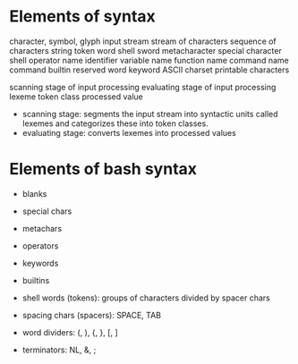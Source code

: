 # Elements of syntax

character, symbol, glyph
input stream
stream of characters
sequence of characters
string
token
word
shell sword
metacharacter
special character
shell operator
name
identifier
variable name
function name
command name
command
builtin
reserved word
keyword
ASCII charset
printable characters

scanning stage of input processing
evaluating stage of input processing
lexeme
token class
processed value

- scanning stage: segments the input stream into syntactic units called lexemes and categorizes these into token classes.
- evaluating stage: converts lexemes into processed values

# Elements of bash syntax

- blanks
- special chars
- metachars
- operators
- keywords
- builtins


- shell words (tokens): groups of characters divided by spacer chars
- spacing chars (spacers): SPACE, TAB
- word dividers: (, ), {, }, [, ] 
- terminators: NL, &, ;
